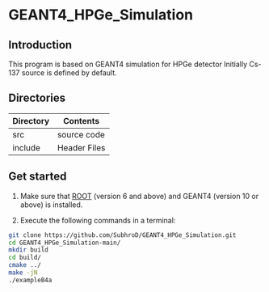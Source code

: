 # GEANT4_HPGe_Simulation

## Introduction
This program is based on GEANT4 simulation for HPGe detector
Initially Cs-137 source is defined by default.

## Directories


Directory | Contents
----------|-----------
src       | source code
include   | Header Files


## Get started

1. Make sure that [ROOT][] (version 6 and above) and GEANT4 (version 10 or above) is installed.


2. Execute the following commands in a terminal:
~~~sh
git clone https://github.com/SubhroD/GEANT4_HPGe_Simulation.git
cd GEANT4_HPGe_Simulation-main/
mkdir build
cd build/
cmake ../
make -jN
./exampleB4a
~~~

[ROOT]:https://root.cern.ch
[GEANT4]:https://geant4.web.cern.ch/
